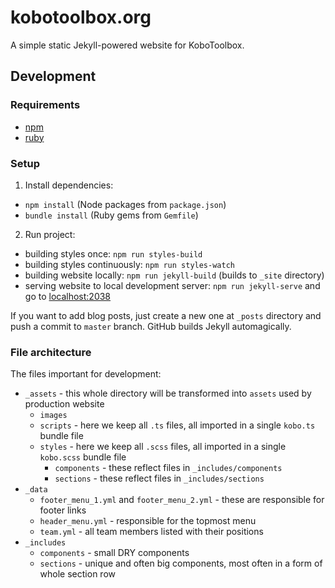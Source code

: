 # kobotoolbox.org

A simple static Jekyll-powered website for KoboToolbox.

## Development

### Requirements

- [npm](https://www.npmjs.com/get-npm)
- [ruby](https://www.ruby-lang.org/en/documentation/installation/)

### Setup

1. Install dependencies:
  - `npm install` (Node packages from `package.json`)
  - `bundle install` (Ruby gems from `Gemfile`)
2. Run project:
  - building styles once: `npm run styles-build`
  - building styles continuously: `npm run styles-watch`
  - building website locally: `npm run jekyll-build` (builds to `_site` directory)
  - serving website to local development server: `npm run jekyll-serve` and go to [localhost:2038](localhost:2038)

If you want to add blog posts, just create a new one at `_posts` directory and push a commit to `master` branch. GitHub builds Jekyll automagically.

### File architecture

The files important for development:
- `_assets` - this whole directory will be transformed into `assets` used by production website
  - `images`
  - `scripts` - here we keep all `.ts` files, all imported in a single `kobo.ts` bundle file
  - `styles` - here we keep all `.scss` files, all imported in a single `kobo.scss` bundle file
    - `components` - these reflect files in `_includes/components`
    - `sections` - these reflect files in `_includes/sections`
- `_data`
  - `footer_menu_1.yml` and `footer_menu_2.yml` - these are responsible for footer links
  - `header_menu.yml` - responsible for the topmost menu
  - `team.yml` - all team members listed with their positions
- `_includes`
  - `components` - small DRY components
  - `sections` - unique and often big components, most often in a form of whole section row

